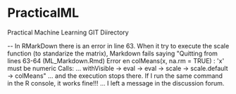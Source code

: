 # PracticalML
Practical Machine Learning GIT Diirectory

-- In RMarkDown there is an error in line 63. When it try to execute the scale function (to standarize the matrix), Markdown fails saying 
"Quitting from lines 63-64 (ML_Markdown.Rmd) 
Error en colMeans(x, na.rm = TRUE) : 'x' must be numeric
Calls: <Anonymous> ... withVisible -> eval -> eval -> scale -> scale.default -> colMeans" ... and the execution stops there.
If I run the same command in the R console, it works fine!!! ... I left a message in the discussion forum.
